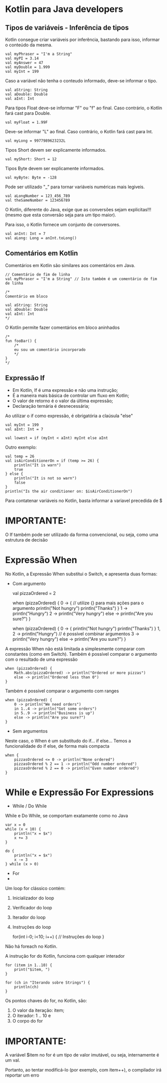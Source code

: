 # Kotlin para Java developers

## Tipos de variáveis - Inferência de tipos

Kotlin consegue criar variáveis por inferência, bastando para isso, informar o conteúdo da mesma.
    
    val myPhraser = "I'm a String"
    val myPI = 3.14
    val myAnswer = 47
    val myDouble = 1.999
    val myInt = 199

Caso a variável não tenha o conteudo informado, deve-se informar o tipo.

    val aString: String
    val aDouble: Double
    val aInt: Int

Para tipos Float deve-se informar "F" ou "f" ao final. Caso contrário, o Kotlin fará cast para Double.
    
    val myFloat = 1.99F

Deve-se informar "L" ao final. Caso contrário, o Kotlin fará cast para Int.

    val myLong = 9977989623232L

Tipos Short devem ser explicamente informados.

    val myShort: Short = 12

Tipos Byte devem ser explicamente informados.

    val myByte: Byte = -128

Pode ser utilizado "_" para tornar variáveis numéricas mais legiveis.

    val aLongNumber = 123_456_789
    val theSameNumber = 123456789

O Kotlin, diferente do Java, exige que as conversões sejam explicitas!!! (mesmo que esta conversão seja para um tipo maior). 

Para isso, o Kotlin fornece um conjunto de conversores.

    val anInt: Int = 7
    val aLong: Long = anInt.toLong()


## Comentários em Kotlin 

Comentários em Kotlin são similares aos comentários em Java.
        
    // Comentário de fim de linha
    val myPhraser = "I'm a String" // Isto também é um comentário de fim de linha

    /*
    Comentário em bloco
        
    val aString: String
    val aDouble: Double
    val aInt: Int
    */

O Kotlin permite fazer comentários em bloco aninhados

    /*
    fun fooBar() {
        /*
        eu sou um comentário incorporado
        */
    }
    */

## Expressão If

- Em Kotlin, If é uma expressão e não uma instrução;
- É a maneira mais básica de controlar um fluxo em Kotlin;
- O valor de retorno é o valor da última expressão;
- Declaração ternária é desnecessária;

Ao utilizar o if como expressão, é obrigatória a claúsula "else"

    val myInt = 199
    val aInt: Int = 7

    val lowest = if (myInt < aInt) myInt else aInt

Outro exemplo:

    val temp = 26
    val isAirConditionerOn = if (temp >= 26) {
        println("It is warn")
        true
    } else {
        println("It is not so warn")
        false
    }
    println("Is the air conditioner on: $isAirConditionerOn")

Para contatenar variáveis no Kotlin, basta informar a variavel precedida de $ 

# IMPORTANTE:
O If também pode ser utilizado da forma convencional, ou seja, como uma estrutura de decisão

# Expressão When

No Kotlin, a Expressão When substitui o Switch, e apresenta duas formas:

- Com argumento
 


    val pizzaOrdered = 2

    when (pizzaOrdered) {
        0 -> {  // utilize {} para mais ações para o argumento
            println("Not hungry")
            println("Thanks")
        }
        1 -> println("Hungry")
        2 -> println("Very hungry")
        else -> println("Are you sure?")
    }

    when (pizzaOrdered) {
        0 -> {
            println("Not hungry")
            println("Thanks")
        }
        1, 2 -> println("Hungry")   // é possível combinar argumentos
        3 -> println("Very hungry")
        else -> println("Are you sure?")
    }


A expressão When não está limitada a simplesmente comparar com constantes (como em Switch).
Também é possível comparar o argumento com o resultado de uma expressão

    when (pizzaOrdered) {
        Math.abs(pizzaOrdered) -> println("Ordered or more pizzas")
        else -> println("Ordered less than 0")
    }

Também é possível comparar o argumento com ranges

    when (pizzaOrdered) {
        0 -> println("We need orders")
        in 1..4 -> println("Got some orders")
        in 5..9 -> println("Business is up")
        else -> println("Are you sure?")
    }

- Sem argumentos

Neste caso, o When é um substitudo do if... if else...
Temos a funcionalidade do if else, de forma mais compacta

    when {
        pizzasOrdered <= 0 -> println("None ordered")
        pizzasOrdered % 2 == 1 -> println("Odd number ordered")
        pizzasOrdered % 2 == 0 -> println("Even number ordered")
    }

# While e Expressão For Expressions
- While / Do While

While e Do While, se comportam exatamente como no Java

    var x = 0
    while (x < 10) {
        println("x = $x")
        x += 3
    }

    do {
        println("x = $x")
        x -= 3
    } while (x > 0)

- For
- 
Um loop for clássico contém:

1. Inicializador do loop
2. Verificador do loop
3. Iterador do loop
4. Instruções do loop
 

    for(int i-0; i<10; i++) {
        // Instruções do loop
    }

Não há foreach no Kotlin. 

A instrução for do Kotlin, funciona com qualquer interador

    for (item in 1..10) {
        print("$item, ")
    }

    for (ch in "Iterando sobre Strings") {
        println(ch)
    }

Os pontos chaves do for, no Kotlin, são:
1. O valor da iteração: item;
2. O iterador: 1 .. 10 e 
3. O corpo do for

# IMPORTANTE: 
A variável $item no for é um tipo de valor imutável, ou seja, internamente é um val.

Portanto, ao tentar modificá-lo (por exemplo, com item++), o compilador irá reportar um erro
